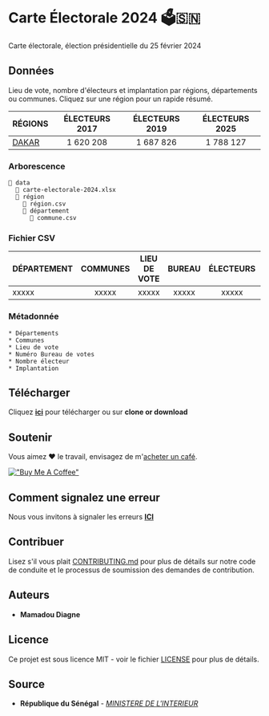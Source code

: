 # Carte Électorale 2024 🗳️🇸🇳

Carte électorale, élection présidentielle du 25 février 2024

## Données

Lieu de vote, nombre d'électeurs et implantation par régions, départements ou communes. Cliquez sur une région pour un rapide résumé.

| RÉGIONS | ÉLECTEURS 2017 | ÉLECTEURS 2019 | ÉLECTEURS 2025 |
| --------- |:-----:|:-----:|:-----:|
| [DAKAR](data/DAKAR) | 1 620 208 | 1 687 826 | 1 788 127 |

### Arborescence

```
📁 data
  📗 carte-electorale-2024.xlsx
  📁 région
    📄 région.csv
    📁 département
      📄 commune.csv
```

### Fichier CSV

| DÉPARTEMENT | COMMUNES | LIEU DE VOTE | BUREAU | ÉLECTEURS | IMPLANTATION |
| --------- |:-----:|:-----:|:-----:|:-----:|:-----:|
|   xxxxx   | xxxxx | xxxxx | xxxxx | xxxxx | xxxxx |

### Métadonnée

```
* Départements
* Communes
* Lieu de vote
* Numéro Bureau de votes
* Nombre électeur
* Implantation
```

## Télécharger

Cliquez [**ici**](https://github.com/senegalouvert/carte-electorale-2024/archive/master.zip) pour télécharger ou sur **clone or download**

## Soutenir

Vous aimez ❤️ le travail, envisagez de m'[acheter un café](https://www.buymeacoffee.com/51jrbtx).

[!["Buy Me A Coffee"](https://www.buymeacoffee.com/assets/img/custom_images/orange_img.png)](https://www.buymeacoffee.com/51jrbtx)


## Comment signalez une erreur

Nous vous invitons à signaler les erreurs [**ICI**](https://github.com/senegalouvert/carte-electorale-2024/issues)

## Contribuer

Lisez s'il vous plait [CONTRIBUTING.md](CONTRIBUTING.md) pour plus de détails sur notre code de conduite et le processus de soumission des demandes de contribution.

## Auteurs

* **Mamadou Diagne**

## Licence

Ce projet est sous licence MIT - voir le fichier [LICENSE](LICENSE) pour plus de détails.

## Source

* **République du Sénégal** - *[MINISTERE DE L'INTERIEUR](source/carte-electorale-2024.pdf)*

